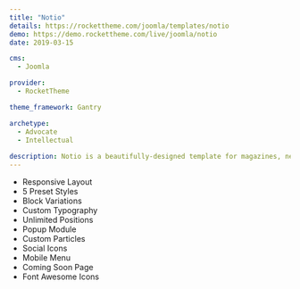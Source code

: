 ```yaml
---
title: "Notio"
details: https://rockettheme.com/joomla/templates/notio
demo: https://demo.rockettheme.com/live/joomla/notio
date: 2019-03-15

cms: 
  - Joomla

provider: 
  - RocketTheme

theme_framework: Gantry

archetype:
  - Advocate
  - Intellectual
  
description: Notio is a beautifully-designed template for magazines, news, and other content-rich websites. Featuring a variety of dynamic particles that enable you to easily create custom items or pull content directly from the CMS.
---
```


* Responsive Layout
* 5 Preset Styles
* Block Variations
* Custom Typography
* Unlimited Positions
* Popup Module
* Custom Particles
* Social Icons
* Mobile Menu
* Coming Soon Page
* Font Awesome Icons	